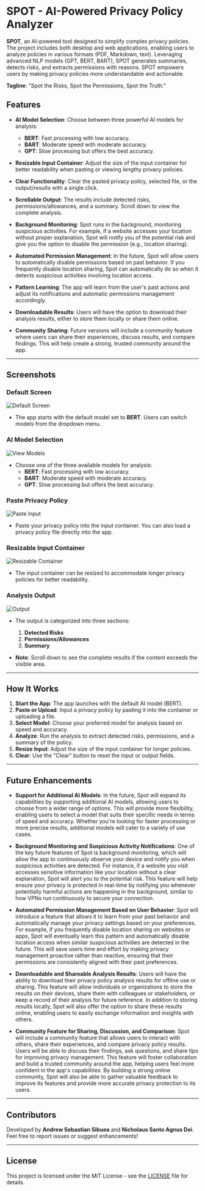 # SPOT - AI-Powered Privacy Policy Analyzer

**SPOT**, an AI-powered tool designed to simplify complex privacy policies. The project includes both desktop and web applications, enabling users to analyze policies in various formats (PDF, Markdown, text). Leveraging advanced NLP models (GPT, BERT, BART), SPOT generates summaries, detects risks, and extracts permissions with reasons. SPOT empowers users by making privacy policies more understandable and actionable.

**Tagline**: "Spot the Risks, Spot the Permissions, Spot the Truth."

## Features

- **AI Model Selection**: Choose between three powerful AI models for analysis:
  - **BERT**: Fast processing with low accuracy.
  - **BART**: Moderate speed with moderate accuracy.
  - **GPT**: Slow processing but offers the best accuracy.

- **Resizable Input Container**: Adjust the size of the input container for better readability when pasting or viewing lengthy privacy policies.

- **Clear Functionality**: Clear the pasted privacy policy, selected file, or the output/results with a single click.

- **Scrollable Output**: The results include detected risks, permissions/allowances, and a summary. Scroll down to view the complete analysis.

- **Background Monitoring**: Spot runs in the background, monitoring suspicious activities. For example, if a website accesses your location without proper explanation, Spot will notify you of the potential risk and give you the option to disable the permission (e.g., location sharing).

- **Automated Permission Management**: In the future, Spot will allow users to automatically disable permissions based on past behavior. If you frequently disable location sharing, Spot can automatically do so when it detects suspicious activities involving location access.

- **Pattern Learning**: The app will learn from the user's past actions and adjust its notifications and automatic permissions management accordingly.

- **Downloadable Results**: Users will have the option to download their analysis results, either to store them locally or share them online.

- **Community Sharing**: Future versions will include a community feature where users can share their experiences, discuss results, and compare findings. This will help create a strong, trusted community around the app.

---

## Screenshots

### Default Screen
![Default Screen](./Images/defaultscreen.png)
- The app starts with the default model set to **BERT**. Users can switch models from the dropdown menu.

### AI Model Selection
![View Models](./Images/viewmodels.png)
- Choose one of the three available models for analysis:
  - **BERT**: Fast processing with low accuracy.
  - **BART**: Moderate speed with moderate accuracy.
  - **GPT**: Slow processing but offers the best accuracy.

### Paste Privacy Policy
![Paste Input](./Images/pasteinput.png)
- Paste your privacy policy into the input container. You can also load a privacy policy file directly into the app.

### Resizable Input Container
![Resizable Container](./Images/resize.png)
- The input container can be resized to accommodate longer privacy policies for better readability.

### Analysis Output
![Output](./Images/output.png)
- The output is categorized into three sections:
  1. **Detected Risks**
  2. **Permissions/Allowances**
  3. **Summary**

- **Note**: Scroll down to see the complete results if the content exceeds the visible area.

---

## How It Works

1. **Start the App**: The app launches with the default AI model (BERT).
2. **Paste or Upload**: Input a privacy policy by pasting it into the container or uploading a file.
3. **Select Model**: Choose your preferred model for analysis based on speed and accuracy.
4. **Analyze**: Run the analysis to extract detected risks, permissions, and a summary of the policy.
5. **Resize Input**: Adjust the size of the input container for longer policies.
6. **Clear**: Use the "Clear" button to reset the input or output fields.

---

## Future Enhancements

- **Support for Additional AI Models**: In the future, Spot will expand its capabilities by supporting additional AI models, allowing users to choose from a wider range of options. This will provide more flexibility, enabling users to select a model that suits their specific needs in terms of speed and accuracy. Whether you're looking for faster processing or more precise results, additional models will cater to a variety of use cases.

- **Background Monitoring and Suspicious Activity Notifications**: One of the key future features of Spot is background monitoring, which will allow the app to continuously observe your device and notify you when suspicious activities are detected. For instance, if a website you visit accesses sensitive information like your location without a clear explanation, Spot will alert you to the potential risk. This feature will help ensure your privacy is protected in real-time by notifying you whenever potentially harmful actions are happening in the background, similar to how VPNs run continuously to secure your connection.

- **Automated Permission Management Based on User Behavior**: Spot will introduce a feature that allows it to learn from your past behavior and automatically manage your privacy settings based on your preferences. For example, if you frequently disable location sharing on websites or apps, Spot will eventually learn this pattern and automatically disable location access when similar suspicious activities are detected in the future. This will save users time and effort by making privacy management proactive rather than reactive, ensuring that their permissions are consistently aligned with their past preferences.

- **Downloadable and Shareable Analysis Results**: Users will have the ability to download their privacy policy analysis results for offline use or sharing. This feature will allow individuals or organizations to store the results on their devices, share them with colleagues or stakeholders, or keep a record of their analysis for future reference. In addition to storing results locally, Spot will also offer the option to share these results online, enabling users to easily exchange information and insights with others.

- **Community Feature for Sharing, Discussion, and Comparison**: Spot will include a community feature that allows users to interact with others, share their experiences, and compare privacy policy results. Users will be able to discuss their findings, ask questions, and share tips for improving privacy management. This feature will foster collaboration and build a trusted community around the app, helping users feel more confident in the app's capabilities. By building a strong online community, Spot will also be able to gather valuable feedback to improve its features and provide more accurate privacy protection to its users.


---

## Contributors

Developed by **Andrew Sebastian Sibuea** and **Nicholaus Santo Agnus Dei**.  
Feel free to report issues or suggest enhancements!

---

## License

This project is licensed under the MIT License - see the [LICENSE](./LICENSE.txt) file for details.

